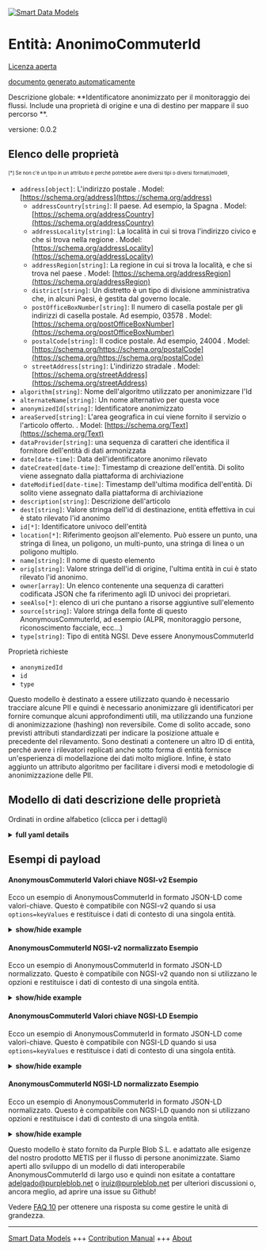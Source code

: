 <!-- 10-Header -->  
[![Smart Data Models](https://smartdatamodels.org/wp-content/uploads/2022/01/SmartDataModels_logo.png "Logo")](https://smartdatamodels.org)  
Entità: AnonimoCommuterId  
=========================<!-- /10-Header -->  
<!-- 15-License -->  
[Licenza aperta](https://github.com/smart-data-models//dataModel.Transportation/blob/master/AnonymousCommuterId/LICENSE.md)  
[documento generato automaticamente](https://docs.google.com/presentation/d/e/2PACX-1vTs-Ng5dIAwkg91oTTUdt8ua7woBXhPnwavZ0FxgR8BsAI_Ek3C5q97Nd94HS8KhP-r_quD4H0fgyt3/pub?start=false&loop=false&delayms=3000#slide=id.gb715ace035_0_60)  
<!-- /15-License -->  
<!-- 20-Description -->  
Descrizione globale: **Identificatore anonimizzato per il monitoraggio dei flussi. Include una proprietà di origine e una di destino per mappare il suo percorso **.  
versione: 0.0.2  
<!-- /20-Description -->  
<!-- 30-PropertiesList -->  

## Elenco delle proprietà  

<sup><sub>[*] Se non c'è un tipo in un attributo è perché potrebbe avere diversi tipi o diversi formati/modelli</sub></sup>.  
- `address[object]`: L'indirizzo postale  . Model: [https://schema.org/address](https://schema.org/address)	- `addressCountry[string]`: Il paese. Ad esempio, la Spagna  . Model: [https://schema.org/addressCountry](https://schema.org/addressCountry)  
	- `addressLocality[string]`: La località in cui si trova l'indirizzo civico e che si trova nella regione  . Model: [https://schema.org/addressLocality](https://schema.org/addressLocality)  
	- `addressRegion[string]`: La regione in cui si trova la località, e che si trova nel paese  . Model: [https://schema.org/addressRegion](https://schema.org/addressRegion)  
	- `district[string]`: Un distretto è un tipo di divisione amministrativa che, in alcuni Paesi, è gestita dal governo locale.    
	- `postOfficeBoxNumber[string]`: Il numero di casella postale per gli indirizzi di casella postale. Ad esempio, 03578  . Model: [https://schema.org/postOfficeBoxNumber](https://schema.org/postOfficeBoxNumber)  
	- `postalCode[string]`: Il codice postale. Ad esempio, 24004  . Model: [https://schema.org/https://schema.org/postalCode](https://schema.org/https://schema.org/postalCode)  
	- `streetAddress[string]`: L'indirizzo stradale  . Model: [https://schema.org/streetAddress](https://schema.org/streetAddress)  
- `algorithm[string]`: Nome dell'algoritmo utilizzato per anonimizzare l'Id  - `alternateName[string]`: Un nome alternativo per questa voce  - `anonymizedId[string]`: Identificatore anonimizzato  - `areaServed[string]`: L'area geografica in cui viene fornito il servizio o l'articolo offerto.  . Model: [https://schema.org/Text](https://schema.org/Text)- `dataProvider[string]`: una sequenza di caratteri che identifica il fornitore dell'entità di dati armonizzata  - `date[date-time]`: Data dell'identificatore anonimo rilevato  - `dateCreated[date-time]`: Timestamp di creazione dell'entità. Di solito viene assegnato dalla piattaforma di archiviazione  - `dateModified[date-time]`: Timestamp dell'ultima modifica dell'entità. Di solito viene assegnato dalla piattaforma di archiviazione  - `description[string]`: Descrizione dell'articolo  - `dest[string]`: Valore stringa dell'id di destinazione, entità effettiva in cui è stato rilevato l'id anonimo  - `id[*]`: Identificatore univoco dell'entità  - `location[*]`: Riferimento geojson all'elemento. Può essere un punto, una stringa di linea, un poligono, un multi-punto, una stringa di linea o un poligono multiplo.  - `name[string]`: Il nome di questo elemento  - `orig[string]`: Valore stringa dell'id di origine, l'ultima entità in cui è stato rilevato l'id anonimo.  - `owner[array]`: Un elenco contenente una sequenza di caratteri codificata JSON che fa riferimento agli ID univoci dei proprietari.  - `seeAlso[*]`: elenco di uri che puntano a risorse aggiuntive sull'elemento  - `source[string]`: Valore stringa della fonte di questo AnonymousCommuterId, ad esempio (ALPR, monitoraggio persone, riconoscimento facciale, ecc...)  - `type[string]`: Tipo di entità NGSI. Deve essere AnonymousCommuterId  <!-- /30-PropertiesList -->  
<!-- 35-RequiredProperties -->  
Proprietà richieste  
- `anonymizedId`  - `id`  - `type`  <!-- /35-RequiredProperties -->  
<!-- 40-RequiredProperties -->  
Questo modello è destinato a essere utilizzato quando è necessario tracciare alcune PII e quindi è necessario anonimizzare gli identificatori per fornire comunque alcuni approfondimenti utili, ma utilizzando una funzione di anonimizzazione (hashing) non reversibile.  Come di solito accade, sono previsti attributi standardizzati per indicare la posizione attuale e precedente del rilevamento. Sono destinati a contenere un altro ID di entità, perché avere i rilevatori replicati anche sotto forma di entità fornisce un'esperienza di modellazione dei dati molto migliore. Infine, è stato aggiunto un attributo algoritmo per facilitare i diversi modi e metodologie di anonimizzazione delle PII.  
<!-- /40-RequiredProperties -->  
<!-- 50-DataModelHeader -->  
## Modello di dati descrizione delle proprietà  
Ordinati in ordine alfabetico (clicca per i dettagli)  
<!-- /50-DataModelHeader -->  
<!-- 60-ModelYaml -->  
<details><summary><strong>full yaml details</strong></summary>    
```yaml  
AnonymousCommuterId:    
  description: Anonymized identifier for flow monitoring. Includes an origin and destiny property to map its path.    
  properties:    
    address:    
      description: The mailing address    
      properties:    
        addressCountry:    
          description: 'The country. For example, Spain'    
          type: string    
          x-ngsi:    
            model: https://schema.org/addressCountry    
            type: Property    
        addressLocality:    
          description: 'The locality in which the street address is, and which is in the region'    
          type: string    
          x-ngsi:    
            model: https://schema.org/addressLocality    
            type: Property    
        addressRegion:    
          description: 'The region in which the locality is, and which is in the country'    
          type: string    
          x-ngsi:    
            model: https://schema.org/addressRegion    
            type: Property    
        district:    
          description: 'A district is a type of administrative division that, in some countries, is managed by the local government'    
          type: string    
          x-ngsi:    
            type: Property    
        postOfficeBoxNumber:    
          description: 'The post office box number for PO box addresses. For example, 03578'    
          type: string    
          x-ngsi:    
            model: https://schema.org/postOfficeBoxNumber    
            type: Property    
        postalCode:    
          description: 'The postal code. For example, 24004'    
          type: string    
          x-ngsi:    
            model: https://schema.org/https://schema.org/postalCode    
            type: Property    
        streetAddress:    
          description: The street address    
          type: string    
          x-ngsi:    
            model: https://schema.org/streetAddress    
            type: Property    
        streetNr:    
          description: Number identifying a specific property on a public street    
          type: string    
          x-ngsi:    
            type: Property    
      type: object    
      x-ngsi:    
        model: https://schema.org/address    
        type: Property    
    algorithm:    
      description: Name of the algorithm used to anonymize the Id    
      type: string    
      x-ngsi:    
        type: Property    
    alternateName:    
      description: An alternative name for this item    
      type: string    
      x-ngsi:    
        type: Property    
    anonymizedId:    
      description: Anonymized identifier    
      type: string    
      x-ngsi:    
        type: Property    
    areaServed:    
      description: The geographic area where a service or offered item is provided    
      type: string    
      x-ngsi:    
        model: https://schema.org/Text    
        type: Property    
    dataProvider:    
      description: A sequence of characters identifying the provider of the harmonised data entity    
      type: string    
      x-ngsi:    
        type: Property    
    date:    
      description: Date of the detected anonymous identifier    
      format: date-time    
      type: string    
      x-ngsi:    
        type: Property    
    dateCreated:    
      description: Entity creation timestamp. This will usually be allocated by the storage platform    
      format: date-time    
      type: string    
      x-ngsi:    
        type: Property    
    dateModified:    
      description: Timestamp of the last modification of the entity. This will usually be allocated by the storage platform    
      format: date-time    
      type: string    
      x-ngsi:    
        type: Property    
    description:    
      description: A description of this item    
      type: string    
      x-ngsi:    
        type: Property    
    dest:    
      description: 'String value of destination id, actual entity where the anonymous id was detected'    
      type: string    
      x-ngsi:    
        type: Property    
    id:    
      anyOf:    
        - description: Identifier format of any NGSI entity    
          maxLength: 256    
          minLength: 1    
          pattern: ^[\w\-\.\{\}\$\+\*\[\]`|~^@!,:\\]+$    
          type: string    
          x-ngsi:    
            type: Property    
        - description: Identifier format of any NGSI entity    
          format: uri    
          type: string    
          x-ngsi:    
            type: Property    
      description: Unique identifier of the entity    
      x-ngsi:    
        type: Property    
    location:    
      description: 'Geojson reference to the item. It can be Point, LineString, Polygon, MultiPoint, MultiLineString or MultiPolygon'    
      oneOf:    
        - description: Geojson reference to the item. Point    
          properties:    
            bbox:    
              items:    
                type: number    
              minItems: 4    
              type: array    
            coordinates:    
              items:    
                type: number    
              minItems: 2    
              type: array    
            type:    
              enum:    
                - Point    
              type: string    
          required:    
            - type    
            - coordinates    
          title: GeoJSON Point    
          type: object    
          x-ngsi:    
            type: GeoProperty    
        - description: Geojson reference to the item. LineString    
          properties:    
            bbox:    
              items:    
                type: number    
              minItems: 4    
              type: array    
            coordinates:    
              items:    
                items:    
                  type: number    
                minItems: 2    
                type: array    
              minItems: 2    
              type: array    
            type:    
              enum:    
                - LineString    
              type: string    
          required:    
            - type    
            - coordinates    
          title: GeoJSON LineString    
          type: object    
          x-ngsi:    
            type: GeoProperty    
        - description: Geojson reference to the item. Polygon    
          properties:    
            bbox:    
              items:    
                type: number    
              minItems: 4    
              type: array    
            coordinates:    
              items:    
                items:    
                  items:    
                    type: number    
                  minItems: 2    
                  type: array    
                minItems: 4    
                type: array    
              type: array    
            type:    
              enum:    
                - Polygon    
              type: string    
          required:    
            - type    
            - coordinates    
          title: GeoJSON Polygon    
          type: object    
          x-ngsi:    
            type: GeoProperty    
        - description: Geojson reference to the item. MultiPoint    
          properties:    
            bbox:    
              items:    
                type: number    
              minItems: 4    
              type: array    
            coordinates:    
              items:    
                items:    
                  type: number    
                minItems: 2    
                type: array    
              type: array    
            type:    
              enum:    
                - MultiPoint    
              type: string    
          required:    
            - type    
            - coordinates    
          title: GeoJSON MultiPoint    
          type: object    
          x-ngsi:    
            type: GeoProperty    
        - description: Geojson reference to the item. MultiLineString    
          properties:    
            bbox:    
              items:    
                type: number    
              minItems: 4    
              type: array    
            coordinates:    
              items:    
                items:    
                  items:    
                    type: number    
                  minItems: 2    
                  type: array    
                minItems: 2    
                type: array    
              type: array    
            type:    
              enum:    
                - MultiLineString    
              type: string    
          required:    
            - type    
            - coordinates    
          title: GeoJSON MultiLineString    
          type: object    
          x-ngsi:    
            type: GeoProperty    
        - description: Geojson reference to the item. MultiLineString    
          properties:    
            bbox:    
              items:    
                type: number    
              minItems: 4    
              type: array    
            coordinates:    
              items:    
                items:    
                  items:    
                    items:    
                      type: number    
                    minItems: 2    
                    type: array    
                  minItems: 4    
                  type: array    
                type: array    
              type: array    
            type:    
              enum:    
                - MultiPolygon    
              type: string    
          required:    
            - type    
            - coordinates    
          title: GeoJSON MultiPolygon    
          type: object    
          x-ngsi:    
            type: GeoProperty    
      x-ngsi:    
        type: GeoProperty    
    name:    
      description: The name of this item    
      type: string    
      x-ngsi:    
        type: Property    
    orig:    
      description: 'String value of origin id, last entity where the anonymous id was detected'    
      type: string    
      x-ngsi:    
        type: Property    
    owner:    
      description: A List containing a JSON encoded sequence of characters referencing the unique Ids of the owner(s)    
      items:    
        anyOf:    
          - description: Identifier format of any NGSI entity    
            maxLength: 256    
            minLength: 1    
            pattern: ^[\w\-\.\{\}\$\+\*\[\]`|~^@!,:\\]+$    
            type: string    
            x-ngsi:    
              type: Property    
          - description: Identifier format of any NGSI entity    
            format: uri    
            type: string    
            x-ngsi:    
              type: Property    
        description: Unique identifier of the entity    
        x-ngsi:    
          type: Property    
      type: array    
      x-ngsi:    
        type: Property    
    seeAlso:    
      description: list of uri pointing to additional resources about the item    
      oneOf:    
        - items:    
            format: uri    
            type: string    
          minItems: 1    
          type: array    
        - format: uri    
          type: string    
      x-ngsi:    
        type: Property    
    source:    
      description: 'String value of source of this AnonymousCommuterId, eg. (ALPR, People Monitoring, Face Recognition, etc...)'    
      type: string    
      x-ngsi:    
        type: Property    
    type:    
      description: NGSI entity type. It has to be AnonymousCommuterId    
      enum:    
        - AnonymousCommuterId    
      type: string    
      x-ngsi:    
        type: Property    
  required:    
    - id    
    - anonymizedId    
    - type    
  type: object    
  x-derived-from: ""    
  x-disclaimer: 'Redistribution and use in source and binary forms, with or without modification, are permitted  provided that the license conditions are met. Copyleft (c) 2022 Contributors to Smart Data Models Program'    
  x-license-url: https://github.com/smart-data-models/dataModel.Transportation/blob/master/AnonymousCommuterId/LICENSE.md    
  x-model-schema: https://smart-data-models.github.io/dataModel.Transportation/AnonymousCommuterId/schema.json    
  x-model-tags: ""    
  x-version: 0.0.2    
```  
</details>    
<!-- /60-ModelYaml -->  
<!-- 70-MiddleNotes -->  
<!-- /70-MiddleNotes -->  
<!-- 80-Examples -->  
## Esempi di payload  
#### AnonymousCommuterId Valori chiave NGSI-v2 Esempio  
Ecco un esempio di AnonymousCommuterId in formato JSON-LD come valori-chiave. Questo è compatibile con NGSI-v2 quando si usa `options=keyValues` e restituisce i dati di contesto di una singola entità.  
<details><summary><strong>show/hide example</strong></summary>    
```json  
{  
    "id": "ngsi-ld:HUES:001",  
    "anonymizedId": "D20220AC3478565F",  
    "type": "AnonymousCommuterId",  
    "date": "2022-09-05T08:25:35.00Z",  
    "orig": "City hall",  
    "dest": "Library",  
    "source": "People Monitoring",  
    "algorithm": "SHA1",  
    "dateCreated": "2022-09-05T09:25:35.00Z",  
    "dateModified": "2022-09-12T09:25:35.00Z",  
    "location": {  
        "type": "Point",  
        "coordinates": [  
            43.23161118206764,  
            -2.844695196525928  
        ]  
    }  
}  
```  
</details>  
#### AnonymousCommuterId NGSI-v2 normalizzato Esempio  
Ecco un esempio di AnonymousCommuterId in formato JSON-LD normalizzato. Questo è compatibile con NGSI-v2 quando non si utilizzano le opzioni e restituisce i dati di contesto di una singola entità.  
<details><summary><strong>show/hide example</strong></summary>    
```json  
{  
   "id": "ngsi-ld:HUES:001",  
    "anonymizedId": {  
        "type": "Text",  
        "value": "D20220AC3478565F"  
    },  
    "type": "AnonymousCommuterId",  
    "orig": {  
        "type": "Text",  
        "value": "City hall"  
    },  
    "dest": {  
        "type": "Text",  
        "value": "Library"  
    },  
    "location": {  
        "type": "GeoProperty",  
        "value": {  
            "type": "Point",  
            "coordinates": [  
                43.23161118206764,  
                -2.844695196525928  
            ]  
        }  
    },  
    "date": {  
        "type": "DateTime",  
        "value": "2022-09-05T08:25:35.00Z"  
    },  
    "algorithm": {  
        "type": "Text",  
        "value": "SHA1"  
    },  
    "dateCreated": {  
        "type": "DateTime",  
        "value": "2022-09-05T09:25:35.00Z"  
    },  
    "dateModified": {  
        "type": "DateTime",  
        "value": "2022-09-12T09:25:35.00Z"  
    }  
}  
```  
</details>  
#### AnonymousCommuterId Valori chiave NGSI-LD Esempio  
Ecco un esempio di AnonymousCommuterId in formato JSON-LD come valori-chiave. Questo è compatibile con NGSI-LD quando si usa `options=keyValues` e restituisce i dati di contesto di una singola entità.  
<details><summary><strong>show/hide example</strong></summary>    
```json  
{  
    "id": "ngsi-ld:HUES:001",  
    "anonymizedId": {  
        "type": "Text",  
        "value": "D20220AC3478565F"  
    },  
    "type": "AnonymousCommuterId",  
    "orig": {  
        "type": "Text",  
        "value": "City hall"  
    },  
    "dest": {  
        "type": "Text",  
        "value": "Library"  
    },  
    "location": {  
        "type": "GeoProperty",  
        "value": {  
            "type": "Point",  
            "coordinates": [  
                43.23161118206764,  
                -2.844695196525928  
            ]  
        }  
    },  
    "date": {  
        "type": "DateTime",  
        "value": "2022-09-05T08:25:35.00Z"  
    },  
    "algorithm": {  
        "type": "Text",  
        "value": "SHA1"  
    },  
    "dateCreated": {  
        "type": "DateTime",  
        "value": "2022-09-05T09:25:35.00Z"  
    },  
    "dateModified": {  
        "type": "DateTime",  
        "value": "2022-09-12T09:25:35.00Z"  
    },  
    "@context": [  
        "https://raw.githubusercontent.com/smart-data-models/dataModel.Transportation/master/context.jsonld"  
    ]  
}  
```  
</details>  
#### AnonymousCommuterId NGSI-LD normalizzato Esempio  
Ecco un esempio di AnonymousCommuterId in formato JSON-LD normalizzato. Questo è compatibile con NGSI-LD quando non si utilizzano opzioni e restituisce i dati di contesto di una singola entità.  
<details><summary><strong>show/hide example</strong></summary>    
```json  
{  
    "id": "ngsi-ld:HUES:001",  
    "anonymizedId": "D20220AC3478565F",  
    "type": "AnonymousCommuterId",  
    "date": "2022-09-05T08:25:35.00Z",  
    "orig": "City hall",  
    "dest": "Library",  
    "source": "People Monitoring",  
    "algorithm": "SHA1",  
    "dateCreated": "2022-09-05T09:25:35.00Z",  
    "dateModified": "2022-09-12T09:25:35.00Z",  
    "location": {  
        "type": "Point",  
        "coordinates": [  
            43.23161118206764,   
            -2.844695196525928  
        ]  
    },  
    "@context": [  
        "https://raw.githubusercontent.com/smart-data-models/dataModel.Transportation/master/context.jsonld"  
    ]  
}  
```  
</details><!-- /80-Examples -->  
<!-- 90-FooterNotes -->  
Questo modello è stato fornito da Purple Blob S.L. e adattato alle esigenze del nostro prodotto METIS per il flusso di persone anonimizzate. Siamo aperti allo sviluppo di un modello di dati interoperabile AnonymousCommuterId di largo uso e quindi non esitate a contattare adelgado@purpleblob.net o iruiz@purpleblob.net per ulteriori discussioni o, ancora meglio, ad aprire una issue su Github!  
<!-- /90-FooterNotes -->  
<!-- 95-Units -->  
Vedere [FAQ 10](https://smartdatamodels.org/index.php/faqs/) per ottenere una risposta su come gestire le unità di grandezza.  
<!-- /95-Units -->  
<!-- 97-LastFooter -->  
---  
[Smart Data Models](https://smartdatamodels.org) +++ [Contribution Manual](https://bit.ly/contribution_manual) +++ [About](https://bit.ly/Introduction_SDM)<!-- /97-LastFooter -->  
